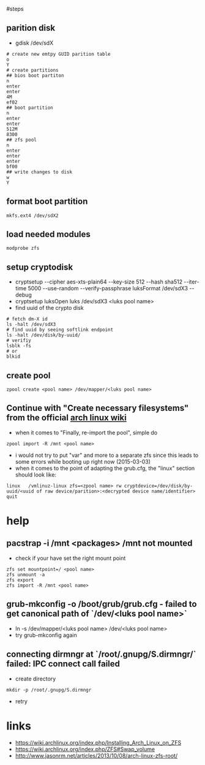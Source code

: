 #steps

## parition disk

* gdisk /dev/sdX
```
# create new emtpy GUID parition table
o
Y
# create partitions
## bios boot partiton
n
enter
enter
4M
ef02
## boot partition
n
enter
enter
512M
8300
## zfs pool
n
enter
enter
enter
bf00
## write changes to disk
w
Y
```
## format boot partition 
```
mkfs.ext4 /dev/sdX2
```

## load needed modules

```
modprobe zfs
```

## setup cryptodisk

* cryptsetup --cipher aes-xts-plain64 --key-size 512 --hash sha512 --iter-time 5000 --use-random --verify-passphrase luksFormat /dev/sdX3 --debug
* cryptsetup luksOpen luks /dev/sdX3 \<luks pool name\>
* find uuid of the crypto disk
```
# fetch dm-X id
ls -halt /dev/sdX3
# find uuid by seeing softlink endpoint
ls -halt /dev/disk/by-uuid/
# verifiy
lsblk -fs
# or
blkid
```

## create pool

```
zpool create <pool name> /dev/mapper/<luks pool name>
```

## Continue with "Create necessary filesystems" from the official [arch linux wiki](https://wiki.archlinux.org/index.php/Installing_Arch_Linux_on_ZFS#Create_necessary_filesystems)
* when it comes to "Finally, re-import the pool", simple do
```
zpool import -R /mnt <pool name>
```
* i would not try to put "var" and more to a separate zfs since this leads to some errors while booting up right now (2015-03-03)
* when it comes to the point of adapting the grub.cfg, the "linux" section should look like:
```
linux   /vmlinuz-linux zfs=<zpool name> rw cryptdevice=/dev/disk/by-uuid/<uuid of raw device/parition>:<decrypted device name/identifier> quit
```

# help

## pacstrap -i /mnt \<packages\> /mnt not mounted

* check if your have set the right mount point

```
zfs set mountpoint=/ <pool name>
zfs unmount -a
zfs export
zfs import -R /mnt <pool name>
```

## grub-mkconfig -o /boot/grub/grub.cfg - failed to get canonical path of \`/dev/\<luks pool name\>\`

* ln -s /dev/mapper/\<luks pool name\> /dev/\<luks pool name\>
* try grub-mkconfig again

## connecting dirmngr at \`/root/.gnupg/S.dirmngr/\` failed: IPC connect call failed

* create directory
```
mkdir -p /root/.gnupg/S.dirmngr
```
* retry

# links

* https://wiki.archlinux.org/index.php/Installing_Arch_Linux_on_ZFS
* https://wiki.archlinux.org/index.php/ZFS#Swap_volume
* http://www.jasonrm.net/articles/2013/10/08/arch-linux-zfs-root/

